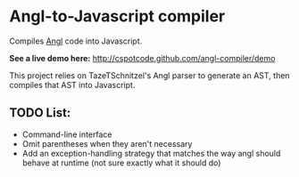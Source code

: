 Angl-to-Javascript compiler
===

Compiles [Angl](https://github.com/TazeTSchnitzel/angl/) code into Javascript.

**See a live demo here:** http://cspotcode.github.com/angl-compiler/demo

This project relies on TazeTSchnitzel's Angl parser to generate an AST, then compiles that AST into Javascript.

TODO List:
---
* Command-line interface
* Omit parentheses when they aren't necessary
* Add an exception-handling strategy that matches the way angl should behave at runtime (not sure exactly what it should do)
